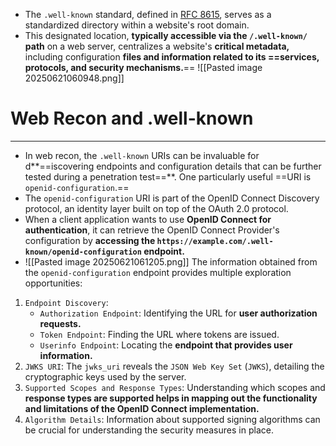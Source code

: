 - The `.well-known` standard, defined in [RFC 8615](https://datatracker.ietf.org/doc/html/rfc8615), serves as a standardized directory within a website's root domain.
- This designated location, **typically accessible via the `/.well-known/` path** on a web server, centralizes a website's **critical metadata,** including configuration **files and information related to its ==services, protocols, and security mechanisms.**==
![[Pasted image 20250621060948.png]]

# Web Recon and .well-known
---
- In web recon, the `.well-known` URIs can be invaluable for d**==iscovering endpoints and configuration details that can be further tested during a penetration test==**. One particularly useful ==URI is `openid-configuration`.==
- The `openid-configuration` URI is part of the OpenID Connect Discovery protocol, an identity layer built on top of the OAuth 2.0 protocol.
- When a client application wants to use **OpenID Connect for authentication**, it can retrieve the OpenID Connect Provider's configuration by **accessing the `https://example.com/.well-known/openid-configuration` endpoint.**
- ![[Pasted image 20250621061205.png]]
The information obtained from the `openid-configuration` endpoint provides multiple exploration opportunities:

1. `Endpoint Discovery`:
    - `Authorization Endpoint`: Identifying the URL for **user authorization requests.**
    - `Token Endpoint`: Finding the URL where tokens are issued.
    - `Userinfo Endpoint`: Locating the **endpoint that provides user information.**
2. `JWKS URI`: The `jwks_uri` reveals the `JSON Web Key Set` (`JWKS`), detailing the cryptographic keys used by the server.
3. `Supported Scopes and Response Types`: Understanding which scopes and **response types are supported helps in mapping out the functionality and limitations of the OpenID Connect implementation.**
4. `Algorithm Details`: Information about supported signing algorithms can be crucial for understanding the security measures in place.